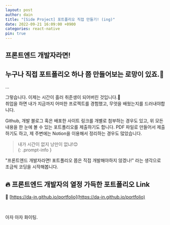```yaml
---
layout: post
author: dain
title: "[Side Project] 포트폴리오 직접 만들기! (ing)"
date: 2022-09-21 16:09:00 +0900
categories: react-native
pin: true
---
```


## 프론트엔드 개발자라면!

## 누구나 직접 포트폴리오 하나 쯤 만들어보는 로망이 있죠.🙂

...

그렇습니다. 이제는 시간이 흘러 취준생이 되어버린 것입니다.🥲  
취업을 하면 내가 지금까지 어떠한 프로젝트를 경험했고, 무엇을 배웠는지를 드러내야합니다.

Github, 개발 블로그 혹은 배포한 사이트 링크를 개별로 첨부하는 경우도 있고, 위 모든 내용을 한 눈에 볼 수 있는 포트폴리오를 제출하기도 합니다. PDF 파일로 만들어서 제출하기도 하고, 제 주변에는 Notion을 이용해서 정리하는 경우도 많았습니다.

<!-- prettier-ignore -->
> 내가 시간이 없지 낭만이 없냐!😊  
{: .prompt-info }

"프론트엔드 개발자라면! 포트폴리오 쯤은 직접 개발해야하지 않겠나!" 라는 생각으로 조금씩 코딩을 시작해봅니다.

## 🔥 프론트엔드 개발자의 열정 가득한 포트폴리오 Link

🔗 [https://da-in.github.io/portfolio](https://da-in.github.io/portfolio)

<br/>

아자 아자 화이팅.
